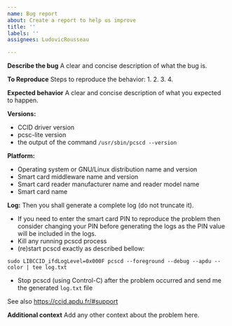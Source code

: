 ```yaml
---
name: Bug report
about: Create a report to help us improve
title: ''
labels: ''
assignees: LudovicRousseau

---
```


**Describe the bug**
A clear and concise description of what the bug is.

**To Reproduce**
Steps to reproduce the behavior:
1.
2.
3.
4.

**Expected behavior**
A clear and concise description of what you expected to happen.

**Versions:**
- CCID driver version
- pcsc-lite version
- the output of the command `/usr/sbin/pcscd --version`

**Platform:**
- Operating system or GNU/Linux distribution name and version
- Smart card middleware name and version
- Smart card reader manufacturer name and reader model name
- Smart card name

**Log:**
Then you shall generate a complete log (do not truncate it).

- If you need to enter the smart card PIN to reproduce the problem then
  consider changing your PIN before generating the logs as the PIN value
  will be included in the logs.
- Kill any running pcscd process
- (re)start pcscd exactly as described bellow:
```
sudo LIBCCID_ifdLogLevel=0x000F pcscd --foreground --debug --apdu --color | tee log.txt
```
- Stop pcscd (using Control-C) after the problem occurred and send me the
  generated `log.txt` file

See also https://ccid.apdu.fr/#support

**Additional context**
Add any other context about the problem here.
